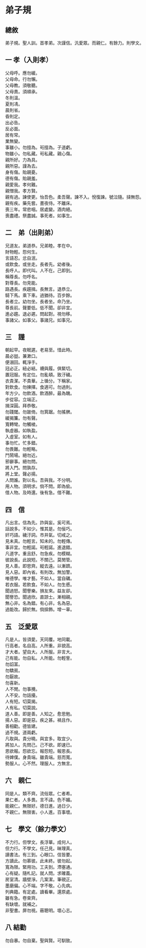 
# 弟子規

## 總敘

弟子規。聖人訓。首孝弟。次謹信。汎愛眾。而親仁。有餘力。則學文。

## 一 孝（入則孝）

父母呼。應勿緩。  
父母命。行勿懶。  
父母教。須敬聽。  
父母責。須順承。  
冬則溫。  
夏則凊。  
晨則省。  
昏則定。  
出必告。  
反必面。  
居有常。  
業無變。  
事雖小。勿擅為。茍擅為。子道虧。  
物雖小。勿私藏。茍私藏。親心傷。  
親所好。力為具。  
親所惡。謹為去。  
身有傷。貽親憂。  
德有傷。貽親羞。  
親愛我。孝何難。  
親憎我。孝方賢。  
親有過。諫使更。怡吾色。柔吾聲。諫不入。悅復諫。號泣隨。撻無怨。  
親有疾。藥先嘗。晝夜侍。不離床。  
喪三年。常悲咽。居處變。酒肉絕。  
喪盡禮。祭盡誠。事死者。如事生。


## 二　弟（出則弟）

兄道友。弟道恭。兄弟睦。孝在中。  
財物輕。怨何生。  
言語忍。忿自泯。  
或飲食。或坐走。長者先。幼者後。  
長呼人。即代叫。人不在。己即到。  
稱尊長。勿呼名。  
對尊長。勿見能。  
路遇長。疾趨揖。長無言。退恭立。  
騎下馬。乘下車。過猶待。百步餘。  
長者立。幼勿坐。長者坐。命乃坐。  
尊長前。聲要低。低不聞。卻非宜。  
進必趨。退必遲。問起對。視勿移。  
事諸父。如事父。事諸兄。如事兄。


## 三　謹 

朝起早。夜眠遲。老易至。惜此時。  
晨必盥。兼漱口。  
便溺回。輒淨手。  
冠必正。紐必結。襪與履。俱緊切。  
置冠服。有定位。勿亂頓。致汙穢。  
衣貴潔。不貴華。上循分。下稱家。  
對飲食。勿揀擇。食適可。勿過則。  
年方少。勿飲酒。飲酒醉。最為醜。  
步從容。立端正。  
揖深圓。拜恭敬。  
勿踐閾。勿跛倚。勿箕踞。勿搖髀。  
緩揭簾。勿有聲。  
寬轉彎。勿觸棱。  
執虛器。如執盈。  
入虛室。如有人。  
事勿忙。忙多錯。  
勿畏難。勿輕略。  
鬥鬧場。絕勿近。  
邪僻事。絕勿問。  
將入門。問孰存。  
將上堂。聲必揚。  
人問誰。對以名。吾與我。不分明。  
用人物。須明求。倘不問。即為偷。  
借人物。及時還。後有急。借不難。

## 四　信

凡出言。信為先。詐與妄。奚可焉。  
話說多。不如少。惟其是。勿佞巧。  
奸巧語。穢汙詞。市井氣。切戒之。  
見未真。勿輕言。知未的。勿輕傳。  
事非宜。勿輕諾。茍輕諾。進退錯。  
凡道字。重且舒。勿急疾。勿模糊。  
彼說長。此說短。不關己。莫閒管。  
見人善。即思齊。縱去遠。以漸躋。  
見人惡。即內省。有則改。無加警。  
唯德學。唯才藝。不如人。當自礪。  
若衣服。若飲食。不如人。勿生慼。  
聞過怒。聞譽樂。損友來。益友卻。  
聞譽恐。聞過欣。直諒士。漸相親。  
無心非。名為錯。有心非。名為惡。  
過能改。歸於無。倘揜飾。增一辜。

## 五　泛愛眾

凡是人。皆須愛。天同覆。地同載。  
行高者。名自高。人所重。非貌高。  
才大者。望自大。人所服。非言大。  
己有能。勿自私。人所能。勿輕訾。  
勿諂富。  
勿驕貧。  
勿厭故。  
勿喜新。  
人不閒。勿事攪。  
人不安。勿話擾。  
人有短。切莫揭。  
人有私。切莫說。  
道人善。即是善。人知之。愈思勉。  
揚人惡。即是惡。疾之甚。禍且作。  
善相勸。德皆建。  
過不規。道兩虧。  
凡取與。貴分曉。與宜多。取宜少。  
將加人。先問己。己不欲。即速已。  
恩欲報。怨欲忘。報怨短。報恩長。  
待婢僕。身貴端。雖貴端。慈而寬。  
勢服人。心不然。理服人。方無言。

## 六　親仁

同是人。類不齊。流俗眾。仁者希。  
果仁者。人多畏。言不諱。色不媚。  
能親仁。無限好。德日進。過日少。  
不親仁。無限害。小人進。百事壞。


## 七　學文（餘力學文）

不力行。但學文。長浮華。成何人。  
但力行。不學文。任己見。昧理真。  
讀書法。有三到。心眼口。信皆要。  
方讀此。勿慕彼。此未終。彼勿起。  
寬為限。緊用功。工夫到。滯塞通。  
心有疑。隨札記。就人問。求確義。  
房室清。牆壁淨。几案潔。筆硯正。  
墨磨偏。心不端。字不敬。心先病。  
列典籍。有定處。讀看畢。還原處。  
雖有急。卷束齊。  
有缺壞。就補之。  
非聖書。屏勿視。蔽聰明。壞心志。

## 八 結勸

勿自暴。勿自棄。聖與賢。可馴致。

